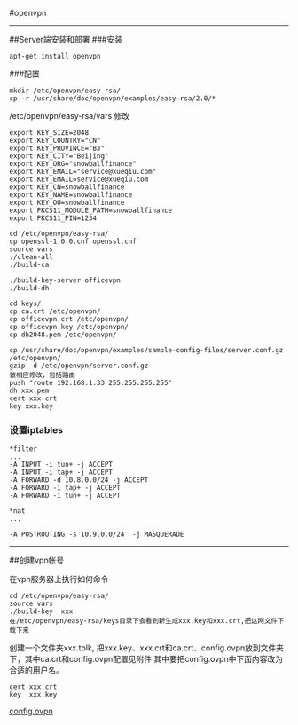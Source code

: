 #openvpn

--------

##Server端安装和部署
###安装

```
apt-get install openvpn
```

###配置

```
mkdir /etc/openvpn/easy-rsa/
cp -r /usr/share/doc/openvpn/examples/easy-rsa/2.0/*
```

/etc/openvpn/easy-rsa/vars 修改

```
export KEY_SIZE=2048
export KEY_COUNTRY="CN" 
export KEY_PROVINCE="BJ" 
export KEY_CITY="Beijing" 
export KEY_ORG="snowballfinance" 
export KEY_EMAIL="service@xueqiu.com" 
export KEY_EMAIL=service@xueqiu.com
export KEY_CN=snowballfinance
export KEY_NAME=snowballfinance
export KEY_OU=snowballfinance
export PKCS11_MODULE_PATH=snowballfinance
export PKCS11_PIN=1234

cd /etc/openvpn/easy-rsa/
cp openssl-1.0.0.cnf openssl.cnf
source vars
./clean-all
./build-ca

./build-key-server officevpn
./build-dh

cd keys/
cp ca.crt /etc/openvpn/
cp officevpn.crt /etc/openvpn/
cp officevpn.key /etc/openvpn/
cp dh2048.pem /etc/openvpn/

cp /usr/share/doc/openvpn/examples/sample-config-files/server.conf.gz /etc/openvpn/
gzip -d /etc/openvpn/server.conf.gz
做相应修改，包括路由
push "route 192.168.1.33 255.255.255.255" 
dh xxx.pem
cert xxx.crt
key xxx.key

```
### 设置iptables

```
*filter
...
-A INPUT -i tun+ -j ACCEPT
-A INPUT -i tap+ -j ACCEPT
-A FORWARD -d 10.8.0.0/24 -j ACCEPT
-A FORWARD -i tap+ -j ACCEPT
-A FORWARD -i tun+ -j ACCEPT

*nat
...

-A POSTROUTING -s 10.9.0.0/24  -j MASQUERADE
```

--------
##创建vpn帐号

在vpn服务器上执行如何命令

```
cd /etc/openvpn/easy-rsa/
source vars
./build-key  xxx
在/etc/openvpn/easy-rsa/keys目录下会看到新生成xxx.key和xxx.crt,把这两文件下载下来
```

创建一个文件夹xxx.tblk, 把xxx.key、xxx.crt和ca.crt、config.ovpn放到文件夹下，其中ca.crt和config.ovpn配置见附件
其中要把config.ovpn中下面内容改为合适的用户名。

```
cert xxx.crt
key  xxx.key
```

[config.ovpn](file/config.ovpn)